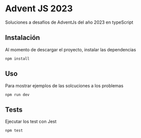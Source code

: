 # Advent JS 2023

Soluciones a desafíos de AdventJs del año 2023 en typeScript

## Instalación

Al momento de descargar el proyecto, instalar las dependencias

```
npm install
```

## Uso

Para mostrar ejemplos de las solcuciones a los problemas

```
npm run dev
```

## Tests

Ejecutar los test con Jest

```
npm test
```

